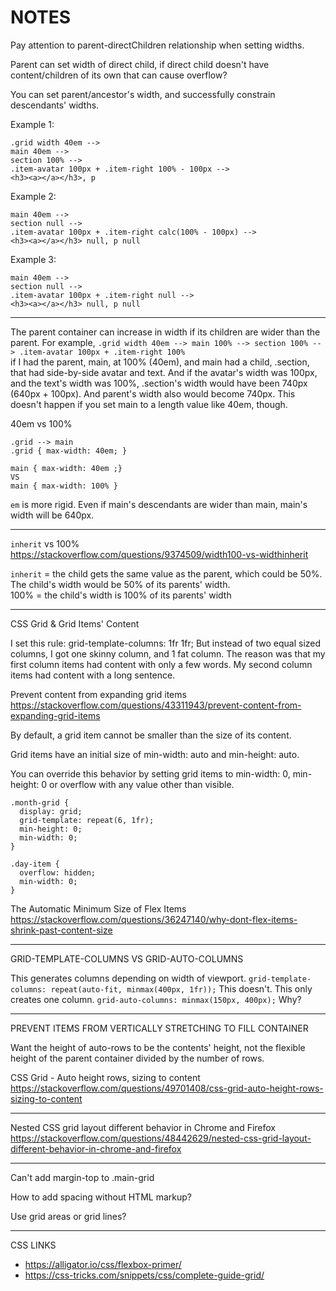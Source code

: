 # NOTES

Pay attention to parent-directChildren relationship when setting widths.

Parent can set width of direct child, if direct child doesn't have content/children of its own that 
can cause overflow? 

You can set parent/ancestor's width, and successfully constrain descendants' widths.

Example 1:  
```
.grid width 40em --> 
main 40em --> 
section 100% --> 
.item-avatar 100px + .item-right 100% - 100px --> 
<h3><a></a></h3>, p
```

Example 2: 
```
main 40em --> 
section null --> 
.item-avatar 100px + .item-right calc(100% - 100px) --> 
<h3><a></a></h3> null, p null
```

Example 3: 
```
main 40em --> 
section null --> 
.item-avatar 100px + .item-right null --> 
<h3><a></a></h3> null, p null
```

--------------------------------------------------------------------------------
The parent container can increase in width if its children are wider than the parent. 
For example, 
`.grid width 40em --> main 100% --> section 100% --> .item-avatar 100px + .item-right 100%`<br> 
if I had the parent, main, at 100% (40em), and main had a child, .section, that had 
side-by-side avatar and text. And if the avatar's width was 100px, and the text's width was 100%, 
.section's width would have been 740px (640px + 100px). 
And parent's width also would become 740px.
This doesn't happen if you set main to a length value like 40em, though. 

40em vs 100%
```
.grid --> main
.grid { max-width: 40em; }

main { max-width: 40em ;} 
VS 
main { max-width: 100% }
```
`em` is more rigid. Even if main's descendants are wider than main, main's width will be 640px. 

--------------------------------------------------------------------------------
`inherit` vs 100%<br>
https://stackoverflow.com/questions/9374509/width100-vs-widthinherit

`inherit` = the child gets the same value as the parent, which could be 50%. The child's width would 
be 50% of its parents' width.<br>
100% = the child's width is 100% of its parents' width

--------------------------------------------------------------------------------
CSS Grid & Grid Items' Content

I set this rule: grid-template-columns: 1fr 1fr;
But instead of two equal sized columns, I got one skinny column, and 1 fat column.
The reason was that my first column items had content with only a few words. 
My second column items had content with a long sentence. 

Prevent content from expanding grid items<br>
https://stackoverflow.com/questions/43311943/prevent-content-from-expanding-grid-items

By default, a grid item cannot be smaller than the size of its content.

Grid items have an initial size of min-width: auto and min-height: auto.

You can override this behavior by setting grid items to min-width: 0, min-height: 0 or overflow with any value other than visible.
```
.month-grid {
  display: grid;
  grid-template: repeat(6, 1fr);
  min-height: 0;  
  min-width: 0;  
}

.day-item {
  overflow: hidden;  
  min-width: 0;     
}
```
The Automatic Minimum Size of Flex Items
https://stackoverflow.com/questions/36247140/why-dont-flex-items-shrink-past-content-size

--------------------------------------------------------------------------------
GRID-TEMPLATE-COLUMNS VS GRID-AUTO-COLUMNS

This generates columns depending on width of viewport.
`grid-template-columns: repeat(auto-fit, minmax(400px, 1fr));`
This doesn't. This only creates one column.
`grid-auto-columns: minmax(150px, 400px);`
Why? 

--------------------------------------------------------------------------------
PREVENT ITEMS FROM VERTICALLY STRETCHING TO FILL CONTAINER

Want the height of auto-rows to be the contents' height, not the flexible height of the parent container divided by the number of rows.

CSS Grid - Auto height rows, sizing to content<br>
https://stackoverflow.com/questions/49701408/css-grid-auto-height-rows-sizing-to-content

--------------------------------------------------------------------------------
Nested CSS grid layout different behavior in Chrome and Firefox<br>
https://stackoverflow.com/questions/48442629/nested-css-grid-layout-different-behavior-in-chrome-and-firefox

--------------------------------------------------------------------------------
Can't add margin-top to .main-grid

How to add spacing without HTML markup?

Use grid areas or grid lines?

--------------------------------------------------------------------------------

CSS LINKS
- https://alligator.io/css/flexbox-primer/ 
- https://css-tricks.com/snippets/css/complete-guide-grid/
